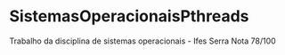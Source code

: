 # SistemasOperacionaisPthreads
Trabalho da disciplina de sistemas operacionais - Ifes Serra
Nota 78/100
